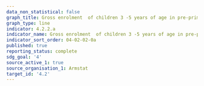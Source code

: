 ```yaml
---
data_non_statistical: false
graph_title: Gross enrolment  of children 3 -5 years of age in pre-primary education
graph_type: line
indicator: 4.2.2.a
indicator_name: Gross enrolment  of children 3 -5 years of age in pre-primary education
indicator_sort_order: 04-02-02-0a
published: true
reporting_status: complete
sdg_goal: '4'
source_active_1: true
source_organisation_1: Armstat
target_id: '4.2'
---
```

